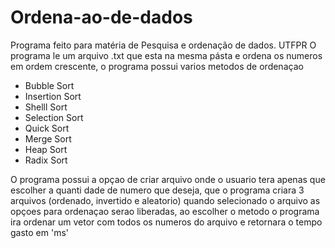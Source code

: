 # Ordena-ao-de-dados
Programa feito para matéria de Pesquisa e ordenação de dados. UTFPR
O programa le um arquivo .txt que esta na mesma pásta e ordena os numeros em ordem crescente,
o programa possui varios metodos de ordenaçao 
* Bubble Sort
* Insertion Sort
* Shelll Sort
* Selection Sort
* Quick Sort
* Merge Sort
* Heap Sort
* Radix Sort

O programa possui a opçao de criar arquivo onde o usuario tera apenas que escolher a quanti dade de numero que deseja,
que o programa criara 3 arquivos (ordenado, invertido e aleatorio)
quando selecionado o arquivo as opçoes para ordenaçao serao liberadas,
ao escolher o metodo o programa ira ordenar um vetor com todos os numeros do arquivo e retornara o tempo gasto em 'ms'
